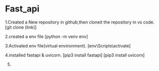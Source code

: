 # Fast_api
1.Created a New repository in github,then cloneit the repository in vs code.
 [git clone (link)]

2.created a env file 
   [python -m venv env]

3.Activated env file(virtual environment).
  [env\Scripts\activate]

4.installed  fastapi & uvicorn.
   [pip3 install fastapi]
   [pip3 install uvicorn]

5.
